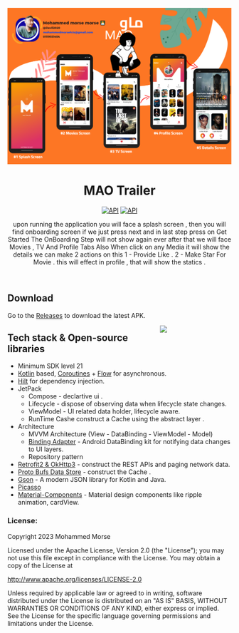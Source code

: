 <p align="center">
<img src=".images/bg.png"/>
</p>

<h1 align="center">MAO Trailer</h1>

<p align="center">
     <a href="https://wakatime.com/badge/user/25e36a94-826e-4b90-bf37-6d78d9028422/project/6deba08a-9682-443f-83c8-3add2560778c.svg"/><img alt="API" src="https://wakatime.com/badge/user/25e36a94-826e-4b90-bf37-6d78d9028422/project/6deba08a-9682-443f-83c8-3add2560778c.svg"/></a>
     <a href="https://github.com/devil2020?tab=followers"><img alt="API" src="https://img.shields.io/github/stars/devil2020?style=social"/></a>

</p>



<p align="center">  
   upon running the application you will face a splash screen , then you will find onboarding screen if we just press next and in last step press on Get Started The OnBoarding Step will not show again ever after that we will face Movies , TV And Profile Tabs Also When click on any Media it will show the details we can make 2 actions on this 
            1 - Provide Like .
            2 - Make Star For Movie .
   this will effect in profile , that will show the statics .
</p>
</br>

## Download
Go to the [Releases](https://github.com/Devil2020/Bosta/releases/download/1.0.0/app-commonResources-debug.apk) to download the latest APK.



<img src=".images/bosta.gif" align="right" width="32%"/>










## Tech stack & Open-source libraries
- Minimum SDK level 21
- [Kotlin](https://kotlinlang.org/) based, [Coroutines](https://github.com/Kotlin/kotlinx.coroutines) + [Flow](https://kotlin.github.io/kotlinx.coroutines/kotlinx-coroutines-core/kotlinx.coroutines.flow/) for asynchronous.
- [Hilt](https://dagger.dev/hilt/) for dependency injection.
- JetPack
    - Compose - declartive ui .
    - Lifecycle - dispose of observing data when lifecycle state changes.
    - ViewModel - UI related data holder, lifecycle aware.
    - RunTime Cashe construct a Cache using the abstract layer .
- Architecture
    - MVVM Architecture (View - DataBinding - ViewModel - Model)
    - [Binding Adapter]() - Android DataBinding kit for notifying data changes to UI layers.
    - Repository pattern
- [Retrofit2 & OkHttp3](https://github.com/square/retrofit) - construct the REST APIs and paging network data.
- [Proto Bufs Data Store](https://github.com/square/retrofit) - construct the Cache .
- [Gson](https://github.com/square/moshi/) - A modern JSON library for Kotlin and Java.
- [Picasso](https://square.github.io/picasso/)
- [Material-Components](https://github.com/material-components/material-components-android) - Material design components like ripple animation, cardView.









### []()License:
Copyright 2023 Mohammed Morse

Licensed under the Apache License, Version 2.0 (the "License");
you may not use this file except in compliance with the License.
You may obtain a copy of the License at

   http://www.apache.org/licenses/LICENSE-2.0

Unless required by applicable law or agreed to in writing, software
distributed under the License is distributed on an "AS IS" BASIS,
WITHOUT WARRANTIES OR CONDITIONS OF ANY KIND, either express or implied.
See the License for the specific language governing permissions and
limitations under the License.


